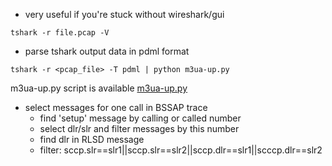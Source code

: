 * very useful if you're stuck without wireshark/gui
```
tshark -r file.pcap -V 
```
* parse tshark output data in pdml format 
```
tshark -r <pcap_file> -T pdml | python m3ua-up.py
```
m3ua-up.py script is available [m3ua-up.py](https://github.com/ownport/my-notes/blob/master/telecom/scripts/m3ua-up.py)

* select messages for one call in BSSAP trace
  - find 'setup' message by calling or called number 
  - select dlr/slr and filter messages by this number 
  - find dlr in RLSD message
  - filter: sccp.slr==slr1||sccp.slr==slr2||sccp.dlr==slr1||scccp.dlr==slr2